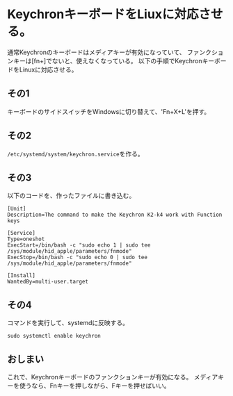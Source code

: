# KeychronキーボードをLiuxに対応させる。

通常Keychronのキーボードはメディアキーが有効になっていて、
ファンクションキーは[fn+]でないと、使えなくなっている。
以下の手順でKeychronキーボードをLinuxに対応させる。


## その1

キーボードのサイドスイッチをWindowsに切り替えて、'Fn+X+L'を押す。


## その2

`/etc/systemd/system/keychron.service`を作る。


## その3

以下のコードを、作ったファイルに書き込む。

```
[Unit]
Description=The command to make the Keychron K2-k4 work with Function keys

[Service]
Type=oneshot
ExecStart=/bin/bash -c "sudo echo 1 | sudo tee /sys/module/hid_apple/parameters/fnmode"
ExecStop=/bin/bash -c "sudo echo 0 | sudo tee /sys/module/hid_apple/parameters/fnmode"

[Install]
WantedBy=multi-user.target
```

## その4

コマンドを実行して、systemdに反映する。

```
sudo systemctl enable keychron
```

## おしまい

これで、Keychronキーボードのファンクションキーが有効になる。
メディアキーを使うなら、Fnキーを押しながら、Fキーを押せばいい。

